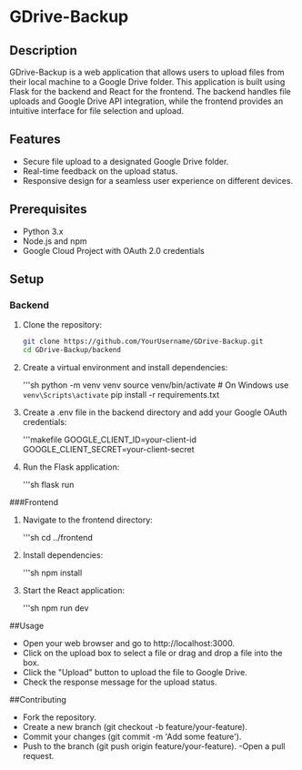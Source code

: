 # GDrive-Backup

## Description

GDrive-Backup is a web application that allows users to upload files from their local machine to a Google Drive folder. This application is built using Flask for the backend and React for the frontend. The backend handles file uploads and Google Drive API integration, while the frontend provides an intuitive interface for file selection and upload.

## Features

- Secure file upload to a designated Google Drive folder.
- Real-time feedback on the upload status.
- Responsive design for a seamless user experience on different devices.

## Prerequisites

- Python 3.x
- Node.js and npm
- Google Cloud Project with OAuth 2.0 credentials

## Setup

### Backend

1. Clone the repository:

   ```sh
   git clone https://github.com/YourUsername/GDrive-Backup.git
   cd GDrive-Backup/backend
   
2. Create a virtual environment and install dependencies:

   '''sh
    python -m venv venv
    source venv/bin/activate  # On Windows use `venv\Scripts\activate`
    pip install -r requirements.txt

3. Create a .env file in the backend directory and add your Google OAuth credentials:

   '''makefile
   GOOGLE_CLIENT_ID=your-client-id
   GOOGLE_CLIENT_SECRET=your-client-secret

4. Run the Flask application:

   '''sh
   flask run

###Frontend

1. Navigate to the frontend directory:

   '''sh
   cd ../frontend

2. Install dependencies:

   '''sh
    npm install

3. Start the React application:

   '''sh
   npm run dev

##Usage
  - Open your web browser and go to http://localhost:3000.
  - Click on the upload box to select a file or drag and drop a file into the box.
  - Click the "Upload" button to upload the file to Google Drive.
  - Check the response message for the upload status.

##Contributing
  - Fork the repository.
  - Create a new branch (git checkout -b feature/your-feature).
  - Commit your changes (git commit -m 'Add some feature').
  - Push to the branch (git push origin feature/your-feature).
  -Open a pull request.



